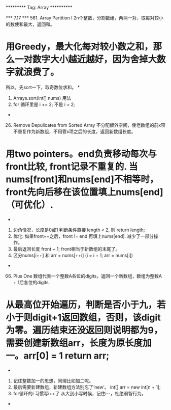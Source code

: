 

********* Tag: Array **********

*** 7.17 ***
561. Array Partition I
2n个整数，分割数组，两两一对，取每对较小的数使和最大，返回和。
# 用Greedy，最大化每对较小数之和，那么一对数字大小越近越好，因为舍掉大数字就浪费了。
所以，先sort一下，取奇数位求和。 
*
1. Arrays.sort(int[] nums) 用法
2. for 循环里是 i += 2; 不是 i + 2;
*

26. Remove Depulicates from Sorted Array
不分配额外空间，使老数组的前x项不重复作为新数组，不用管x项之后的长度，返回新数组长度。
# 用two pointers。end负责移动每次与front比较, front记录不重复的. 当nums[front]和nums[end]不相等时，front先向后移在该位置填上nums[end]（可优化）.
*
1. 边角情况，长度是0或1 判断条件直接 length < 2, 则 return length;
2. 优化: 如果front++之后，front != end  再填上nums[end]. 减少了一部分操作。
3. 最后返回长度 front + 1; front相当于新数组的末尾了。
4. 区分nums[i++] 和 arr = nums[++i]  (i = i + 1; arr = nums[i])
*

66. Plus One
数组代表一个整数A各位的digits，返回一个新数组，数组为整数A + 1后各位的digits.
# 从最高位开始遍历，判断是否小于九，若小于则digit+1返回数组，否则，该digit为零。遍历结束还没返回则说明都为9，需要创建新数组arr，长度为原长度加一。arr[0] = 1 return arr;
*
1. 记住整数加一的思想，同理比如加二呢。
2. 最后需要新建数组，新建数组方法别忘了‘new’。  int[] arr = new int[n + 1];
3. for循环的i 习惯写i++了 从大到小写时候，记住i--，杜绝弱智行为。
*






	


